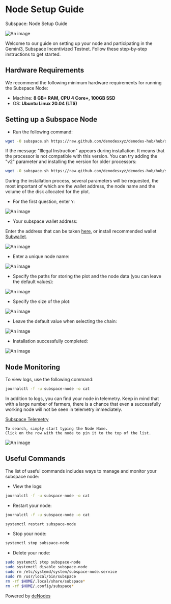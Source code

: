 # Node Setup Guide

Subspace: Node Setup Guide

![An image](/subspace-node-setup.svg)

Welcome to our guide on setting up your node and participating in the Gemini3, Subspace Incentivized Testnet. Follow these step-by-step instructions to get started.

## Hardware Requirements
We recommend the following minimum hardware requirements for running the Subspace Node:
* Machine: **8 GB+ RAM, CPU 4 Core+, 100GB SSD**
* OS: **Ubuntu Linux 20.04 (LTS)**

## Setting up a Subspace Node
* Run the following command:

```bash
wget -O subspace.sh https://raw.github.com/denodesxyz/denodes-hub/hub/scripts/subspace.sh && chmod +x subspace.sh && ./subspace.sh
```

If the message "Illegal Instruction" appears during installation. It means that the processor is not compatible with this version. You can try adding the "v2" parameter and installing the version for older processors:

```bash
wget -O subspace.sh https://raw.github.com/denodesxyz/denodes-hub/hub/scripts/subspace.sh && chmod +x subspace.sh && ./subspace.sh v2
```

During the installation process, several parameters will be requested, the most important of which are the wallet address, the node name and the volume of the disk allocated for the plot.

* For the first question, enter `Y`:

![An image](/subspace-node-setup-console1.png)

* Your subspace wallet address:

Enter the address that can be taken [here](https://polkadot.js.org/apps/?rpc=wss%3A%2F%2Frpc-0.gemini-3e.subspace.network%2Fws#/accounts), or install recommended wallet [Subwallet](https://docs.subspace.network/docs/protocol/wallets/subwallet).

![An image](/subspace-node-setup-console2.png)

* Enter a unique node name:

![An image](/subspace-node-setup-console3.png)

* Specify the paths for storing the plot and the node data (you can leave the default values):

![An image](/subspace-node-setup-console4.png)

* Specify the size of the plot:

![An image](/subspace-node-setup-console5.png)

* Leave the default value when selecting the chain:

![An image](/subspace-node-setup-console6.png)

* Installation successfully completed:

![An image](/subspace-node-setup-console7.png)

## Node Monitoring

To view logs, use the following command:
```bash
journalctl -f -u subspace-node -o cat
```
In addition to logs, you can find your node in telemetry. Keep in mind that with a large number of farmers, there is a chance that even a successfully working node will not be seen in telemetry immediately.

[Subspace Telemetry](https://telemetry.subspace.network/#list/0x92e91e657747c41eeabed5129ff51689d2e935b9f6abfbd5dfcb2e1d0d035095)

```note
To search, simply start typing the Node Name. 
Click on the row with the node to pin it to the top of the list.
```

![An image](/subspace-node-setup-telemetry.png)

## Useful Commands

The list of useful commands includes ways to manage and monitor your subspace node:

* View the logs:

```bash
journalctl -f -u subspace-node -o cat
```

* Restart your node:

```bash
journalctl -f -u subspace-node -o cat
```

```bash
systemctl restart subspace-node
```

* Stop your node: 

```bash
systemctl stop subspace-node
```

* Delete your node:

```bash
sudo systemctl stop subspace-node
sudo systemctl disable subspace-node
sudo rm /etc/systemd/system/subspace-node.service
sudo rm /usr/local/bin/subspace
rm -rf $HOME/.local/share/subspace*
rm -rf $HOME/.config/subspace*
```

Powered by [deNodes](https://twitter.com/_denodes)







